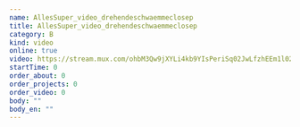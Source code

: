 ```yaml
---
name: AllesSuper_video_drehendeschwaemmeclosep
title: AllesSuper_video_drehendeschwaemmeclosep
category: B
kind: video
online: true
video: https://stream.mux.com/ohbM3Qw9jXYLi4kb9YIsPeriSq02JwLfzhEEm1l02EwFA.m3u8
startTime: 0
order_about: 0
order_projects: 0
order_video: 0
body: ""
body_en: ""
---
```

